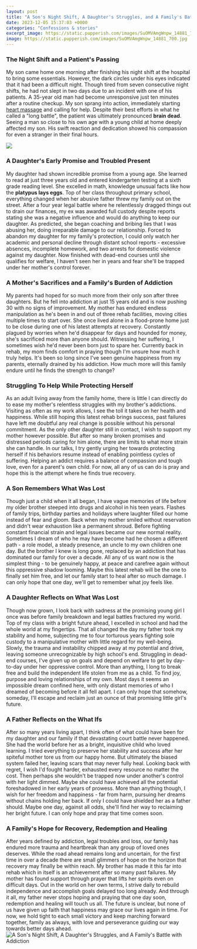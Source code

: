 ```yaml
---
layout: post
title: "A Son's Night Shift, A Daughter's Struggles, and A Family's Battle with Addiction"
date: 2023-12-05 15:37:03 +0000
categories: "Confessions & stories"
excerpt_image: https://static.pupperish.com/images/SuOMVAmgWnpw_14881_700.jpg
image: https://static.pupperish.com/images/SuOMVAmgWnpw_14881_700.jpg
---
```


### The Night Shift and a Patient's Passing
My son came home one morning after finishing his night shift at the hospital to bring some essentials. However, the dark circles under his eyes indicated that it had been a difficult night. Though tired from seven consecutive night shifts, he had not slept in two days due to an incident with one of his patients. A 35-year old man had become unresponsive just ten minutes after a routine checkup. My son sprang into action, immediately starting [heart massage](https://store.fi.io.vn/work-hard-so-my-st-bernard-live-a-better-dog-lover-2) and calling for help. Despite their best efforts in what he called a "long battle", the patient was ultimately pronounced **brain dead**. Seeing a man so close to his own age with a young child at home deeply affected my son. His swift reaction and dedication showed his compassion for even a stranger in their final hours.

![](https://stjosephinstitute.com/wp-content/uploads/2017/11/Parent_struggles.jpg)
### A Daughter's Early Promise and Troubled Present  
My daughter had shown incredible promise from a young age. She learned to read at just three years old and entered kindergarten testing at a sixth grade reading level. She excelled in math, knowledge unusual facts like how the **platypus lays eggs**. Top of her class throughout primary school, everything changed when her abusive father threw my family out on the street. After a four year legal battle where he relentlessly dragged things out to drain our finances, my ex was awarded full custody despite reports stating she was a negative influence and would do anything to keep our daughter. As predicted, she began coaching and bribing lies that I was abusing her, doing irreparable damage to our relationship. Forced to abandon my daughter for my family's protection, I could only watch her academic and personal decline through distant school reports - excessive absences, incomplete homework, and two arrests for domestic violence against my daughter. Now finished with dead-end courses until she qualifies for welfare, I haven't seen her in years and fear she'll be trapped under her mother's control forever.
### A Mother's Sacrifices and a Family's Burden of Addiction  
My parents had hoped for so much more from their only son after three daughters. But he fell into addiction at just 15 years old and is now pushing 30 with no signs of improvement. My mother has endured endless manipulation as he's been in and out of three rehab facilities, moving cities multiple times to start over. She once lived alone in a flood-prone home just to be close during one of his latest attempts at recovery. Constantly plagued by worries when he'd disappear for days and hounded for money, she's sacrificed more than anyone should. Witnessing her suffering, I sometimes wish he'd never been born just to spare her. Currently back in rehab, my mom finds comfort in praying though I'm unsure how much it truly helps. It's been so long since I've seen genuine happiness from my parents, eternally drained by his addiction. How much more will this family endure until he finds the strength to change?
### Struggling To Help While Protecting Herself  
As an adult living away from the family home, there is little I can directly do to ease my mother's relentless struggles with my brother's addictions. Visiting as often as my work allows, I see the toll it takes on her health and happiness. While still hoping this latest rehab brings success, past failures have left me doubtful any real change is possible without his personal commitment. As the only other daughter still in contact, I wish to support my mother however possible. But after so many broken promises and distressed periods caring for him alone, there are limits to what more strain she can handle. In our talks, I try gently urging her towards protecting herself if his behaviors resume instead of enabling pointless cycles of suffering. Helping an addict requires a balance of compassion and tough love, even for a parent's own child. For now, all any of us can do is pray and hope this is the attempt where he finds true recovery.     
### A Son Remembers What Was Lost
Though just a child when it all began, I have vague memories of life before my older brother steeped into drugs and alcohol in his teen years. Flashes of family trips, birthday parties and holidays where laughter filled our home instead of fear and gloom. Back when my mother smiled without reservation and didn't wear exhaustion like a permanent shroud. Before fighting constant financial strain and legal issues became our new normal reality. Sometimes I dream of who he may have become had he chosen a different path - a role model, a steady presence, an uncle to my own children one day. But the brother I knew is long gone, replaced by an addiction that has dominated our family for over a decade. All any of us want now is the simplest thing - to be genuinely happy, at peace and carefree again without this oppressive shadow looming. Maybe this latest rehab will be the one to finally set him free, and let our family start to heal after so much damage. I can only hope that one day, we'll get to remember what joy feels like.
### A Daughter Reflects on What Was Lost
Though now grown, I look back with sadness at the promising young girl I once was before family breakdown and legal battles fractured my world. Top of my class with a bright future ahead, I excelled in school and had the whole world at my fingertips. That all changed the day my father took my stability and home, subjecting me to four torturous years fighting sole custody to a manipulative mother with little regard for my well-being. Slowly, the trauma and instability chipped away at my potential and drive, leaving someone unrecognizable by high school's end. Struggling in dead-end courses, I've given up on goals and depend on welfare to get by day-to-day under her oppressive control. More than anything, I long to break free and build the independent life stolen from me as a child. To find joy, purpose and loving relationships of my own. Most days it seems an impossible dream confined here, with only distant memories of who I dreamed of becoming before it all fell apart. I can only hope that somehow, someday, I'll escape and reclaim just an ounce of that promising little girl's future.
### A Father Reflects on the What Ifs  
After so many years living apart, I think often of what could have been for my daughter and our family if that devastating court battle never happened. She had the world before her as a bright, inquisitive child who loved learning. I tried everything to preserve her stability and success after her spiteful mother tore us from our happy home. But ultimately the biased system failed her, leaving scars that may never fully heal. Looking back with regret, I wish I'd fought harder, exhausted every resource no matter the cost. Then perhaps she wouldn't be trapped now under another's control with her light dimmed. Maybe she could have achieved all the potential foreshadowed in her early years of prowess. More than anything though, I wish for her freedom and happiness - far from harm, pursuing her dreams without chains holding her back. If only I could have shielded her as a father should. Maybe one day, against all odds, she'll find her way to reclaiming her bright future. I can only hope and pray that time comes soon.
### A Family's Hope for Recovery, Redemption and Healing
After years defined by addiction, legal troubles and loss, our family has endured more trauma and heartbreak than any group of loved ones deserves. While the road ahead remains long and uncertain, for the first time in over a decade there are small glimmers of hope on the horizon that recovery may finally be within reach. My brother has made it this far into rehab which in itself is an achievement after so many past failures. My mother has found support through prayer that lifts her spirits even on difficult days. Out in the world on her own terms, I strive daily to rebuild independence and accomplish goals delayed too long already. And through it all, my father never stops hoping and praying that one day soon, redemption and healing will touch us all. The future is unclear, but none of us have given up faith that happiness may grace our lives again in time. For now, we hold tight to each small victory and keep marching forward together, family as always, with love and perseverance guiding our way towards better days ahead.
![A Son's Night Shift, A Daughter's Struggles, and A Family's Battle with Addiction](https://static.pupperish.com/images/SuOMVAmgWnpw_14881_700.jpg)